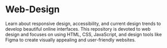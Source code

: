 # Web-Design
Learn about responsive design, accessibility, and current design trends to develop beautiful online interfaces. This repository is devoted to web design and focuses on using HTML, CSS, JavaScript, and design tools like Figma to create visually appealing and user-friendly websites.
